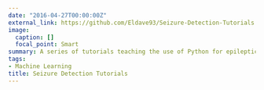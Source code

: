 ```yaml
---
date: "2016-04-27T00:00:00Z"
external_link: https://github.com/Eldave93/Seizure-Detection-Tutorials
image:
  caption: []
  focal_point: Smart
summary: A series of tutorials teaching the use of Python for epileptic seizure detection on open-source datasets.
tags:
- Machine Learning
title: Seizure Detection Tutorials
---
```

